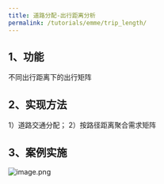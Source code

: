 ```yaml
---
title: 道路分配-出行距离分析
permalink: /tutorials/emme/trip_length/
---
```




## 1、功能
不同出行距离下的出行矩阵

## 2、实现方法
1）道路交通分配；
2）按路径距离聚合需求矩阵

## 3、案例实施
![image.png](/assets/images/emme/1678958471806-1d4baac3-995b-4ce1-9035-dee5ccfe9d38.png)

